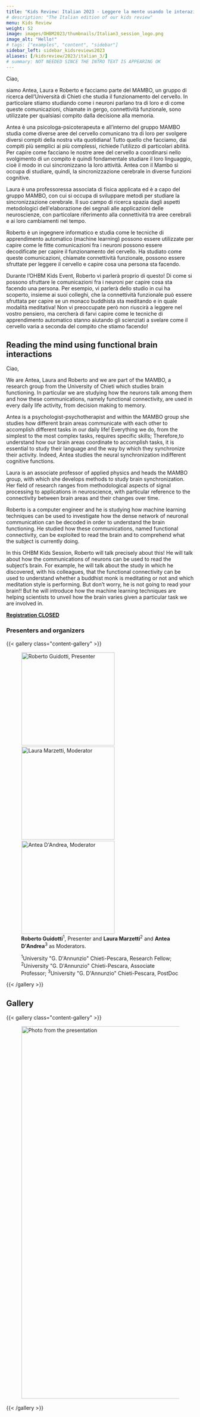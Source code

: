 ```yaml
---
title: "Kids Review: Italian 2023 - Leggere la mente usando le interazioni cerebrali funzionali"
# description: "The Italian edition of our kids review"
menu: Kids Review
weight: 52
image: images/OHBM2023/thumbnails/Italian3_session_logo.png
image_alt: "Hello!"
# tags: ["examples", "content", "sidebar"]
sidebar_left: sidebar_kidsreviews2023
aliases: [/kidsreview/2023/italian_3/]
# summary: NOT NEEDED SINCE THE INTRO TEXT IS APPEARING OK
---
```


Ciao,  
  
siamo Antea, Laura e Roberto e facciamo parte del MAMBO, un gruppo di ricerca dell’Università di Chieti che studia il funzionamento del cervello.
In particolare stiamo studiando come i neuroni parlano tra di loro e di come queste comunicazioni, chiamate in gergo, connettività funzionale, sono utilizzate per qualsiasi compito dalla decisione alla memoria.  
  
Antea è una psicologa-psicoterapeuta e all’interno del gruppo MAMBO studia come diverse aree del cervello comunicano tra di loro per svolgere diversi compiti della nostra vita quotidiana! Tutto quello che facciamo, dai compiti più semplici ai più complessi, richiede l’utilizzo di particolari abilità. Per capire come facciano le nostre aree del cervello a coordinarsi nello svolgimento di un compito è quindi fondamentale studiare il loro linguaggio, cioè il modo in cui sincronizzano la loro attività. Antea con il Mambo si occupa di studiare, quindi, la sincronizzazione cerebrale in diverse funzioni cognitive.  
  
Laura è una professoressa associata di fisica applicata ed è a capo del gruppo MAMBO, con cui si occupa di sviluppare metodi per studiare la sincronizzazione cerebrale. 
Il suo campo di ricerca spazia dagli aspetti metodologici dell'elaborazione dei segnali alle applicazioni delle neuroscienze, con particolare riferimento alla connettività tra aree cerebrali e ai loro cambiamenti nel tempo.  
  
Roberto è un ingegnere informatico e studia come le tecniche di apprendimento automatico (machine learning) possono essere utilizzate per capire come le fitte comunicazioni fra i neuroni possono essere decodificate per capire il funzionamento del cervello. Ha studiato come queste comunicazioni, chiamate connettività funzionale, possono essere sfruttate per leggere il cervello e capire cosa una persona sta facendo.  
  
Durante l’OHBM Kids Event, Roberto vi parlerà proprio di questo! Di come si possono sfruttare le comunicazioni fra i neuroni per capire cosa sta facendo una persona. Per esempio, vi parlerà dello studio in cui ha scoperto, insieme ai suoi colleghi, che la connettività funzionale può essere sfruttata per capire se un monaco buddhista sta meditando e in quale modalità meditativa!
Non vi preoccupate però non riuscirà a leggere nel vostro pensiero, ma cercherà di farvi capire come le tecniche di apprendimento automatico stanno aiutando gli scienziati a svelare come il cervello varia a seconda del compito che stiamo facendo!

## Reading the mind using functional brain interactions

Ciao,  
  
We are Antea, Laura and Roberto and we are part of the MAMBO, a research group from the University of Chieti which studies brain functioning. In particular we are studying how the neurons talk among them and how these communications, namely functional connectivity, are used in every daily life activity, from decision making to memory.  
  
Antea is a psychologist-psychotherapist and within the  MAMBO group she studies how different brain areas communicate with each other to accomplish different tasks in our daily life! Everything we do, from the simplest to the most complex tasks, requires specific skills; Therefore,to understand how our brain areas coordinate to accomplish tasks, it is essential to study their language and the way by  which they synchronize their activity.
Indeed, Antea studies the neural synchronization indifferent cognitive functions.  
  
Laura is an associate professor of applied physics and heads the MAMBO group, with which she develops methods to study brain synchronization. Her field of research ranges from methodological aspects of signal processing to applications in neuroscience, with particular reference to the connectivity between brain areas and their changes over time.  
  
Roberto is a computer engineer and he is studying how machine learning techniques can be used to investigate how the dense network of neuronal communication can be decoded in order to understand the brain functioning. He studied how these communications, named functional connectivity, can be exploited to read the brain and to comprehend what the subject is currently doing.  
  
In this OHBM Kids Session, Roberto will talk precisely about this! He will talk about how the communications of neurons can be used to read the subject’s brain. For example, he will talk about the study in which he discovered, with his colleagues, that the functional connectivity can be used to understand whether a buddhist monk is meditating or not and which meditation style is performing.
But don’t worry, he is not going to read your brain!! But he will introduce how the machine learning techniques are helping scientists to unveil how the brain varies given a particular task we are involved in.

**[Registration CLOSED](https://docs.google.com/forms/d/e/1FAIpQLScxnEIDJFVPkoorq2nQXL1MUthqzXDzoQDTHo-Sr79OeRKhfA/viewform?usp=sf_link)**

### Presenters and organizers

{{< gallery class="content-gallery" >}}
    <figure> 
            <img style="margin: 0.1em 0.1em 0.1em 0.1em" src="/images/OHBM2023/kidsreview_2023/italian_Guidotti/RobertoGuidotti_Photo.jpg" alt="Roberto Guidotti, Presenter" width="250">
            <img style="margin: 0.1em 0.1em 0.1em 0.1em" src="/images/OHBM2023/kidsreview_2023/italian_Guidotti/LauraMarzetti_Photo.jpg" alt="Laura Marzetti, Moderator" width="250">
            <img style="margin: 0.1em 0.1em 0.1em 0.1em" src="/images/OHBM2023/kidsreview_2023/italian_Guidotti/AnteaDAndrea_Photo.jpg" alt="Antea D'Andrea, Moderator" width="250">
        <figcaption>
            <b>Roberto Guidotti</b><sup>1</sup>, Presenter and <b>Laura Marzetti</b><sup>2</sup> and <b>Antea D'Andrea</b><sup>3</sup> as Moderators.
            <span style="font-size: 14px">
                <p><sup>1</sup>University "G. D'Annunzio" Chieti-Pescara, Research Fellow; <sup>2</sup>University "G. D'Annunzio" Chieti-Pescara, Associate Professor; <sup>3</sup>University "G. D'Annunzio" Chieti-Pescara, PostDoc</p>
            </span>
        </figcaption>
    </figure>
{{< /gallery >}}

<!-- Youtube link, example https://www.youtube.com/watch?v=w7Ft2ymGmfc
{{< youtube w7Ft2ymGmfc >}}
-->





## Gallery

{{< gallery class="content-gallery" >}} 
    <figure> 
            <img style="margin: 0.1em 0.1em 0.1em 0.1em" src="/images/OHBM2023/kidsreview_2023/italian_Guidotti/Italian3.jpg" alt="Photo from the presentation" width="1000">
        <!-- <figcaption>
            <b>Pictures from the presentation.
        </figcaption> -->
    </figure>
{{< /gallery >}}
